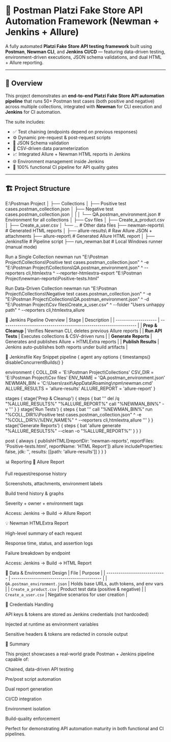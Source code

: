 # 🧪 Postman Platzi Fake Store  API Automation Framework (Newman + Jenkins + Allure)

A fully automated **Platzi Fake Store  API testing framework** built using **Postman**, **Newman CLI**, and **Jenkins CI/CD** — featuring data-driven testing, environment-driven executions, JSON schema validations, and dual HTML + Allure reporting.

---

## 📘 Overview

This project demonstrates an **end-to-end Platzi Fake Store API automation pipeline** that runs 50+ Postman test cases (both positive and negative) across multiple collections, integrated with **Newman** for CLI execution and **Jenkins** for CI automation.

The suite includes:
- ✅ Test chaining (endpoints depend on previous responses)
- ⚙️ Dynamic pre-request & post-request scripts
- 🧩 JSON Schema validation
- 📂 CSV-driven data parameterization
- 📈 Integrated Allure + Newman HTML reports in Jenkins
- 🌐 Environment management inside Jenkins
- 🧾 100% functional CI pipeline for API quality gates

---

## 🏗️ Project Structure
E:\Postman Project
│
├── Collections
│ ├── Positive test cases.postman_collection.json
│ ├── Negative test cases.postman_collection.json
│ |
│ └── QA.postman_environment.json # Environment for all collections
│
├── Csv files
│ ├── Create_a_product.csv
│ ├── Create_a_user.csv
│ └── ... # Other data files
├── newman-reports\ # Generated HTML reports
│
├── allure-results\ # Raw Allure JSON + attachments
├── allure-report\ # Generated Allure HTML report
│
├── Jenkinsfile # Pipeline script
├── run_newman.bat # Local Windows runner (manual mode)

Run a Single Collection
newman run "E:\Postman Project\Collections\Positive test cases.postman_collection.json" ^
  -e "E:\Postman Project\Collections\QA.postman_environment.json" ^
  --reporters cli,htmlextra ^
  --reporter-htmlextra-export "E:\Postman Project\newman-reports\Positive-tests.html"
  
Run Data-Driven Collection
newman run "E:\Postman Project\Collections\Negative test cases.postman_collection.json" ^
  -e "E:\Postman Project\Collections\QA.postman_environment.json" ^
  -d "E:\Postman Project\Csv files\Create_a_user.csv" ^
  --folder "Users unhappy path" ^
  --reporters cli,htmlextra,allure

🧩 Jenkins Pipeline Overview
| Stage                | Description                                                        |
| -------------------- | ------------------------------------------------------------------ |
| **Prep & Cleanup**   | Verifies Newman CLI, deletes previous Allure reports               |
| **Run API Tests**    | Executes collections & CSV-driven runs |
| **Generate Reports** | Generates and publishes Allure + HTMLExtra reports                 |
| **Publish Results**  | Jenkins auto-publishes both reports under build artifacts          |

📄 Jenkinsfile Key Snippet
pipeline {
  agent any
  options { timestamps() disableConcurrentBuilds() }

  environment {
    COLL_DIR = 'E:\\Postman Project\\Collections'
    CSV_DIR  = 'E:\\Postman Project\\Csv files'
    ENV_NAME = 'QA.postman_environment.json'
    NEWMAN_BIN = 'C:\\Users\\raxit\\AppData\\Roaming\\npm\\newman.cmd'
    ALLURE_RESULTS = 'allure-results'
    ALLURE_REPORT  = 'allure-report'
  }

  stages {
    stage('Prep & Cleanup') {
      steps {
        bat '''
          del /q "%ALLURE_RESULTS%" "%ALLURE_REPORT%"
          call "%NEWMAN_BIN%" -v
        '''
      }
    }
    stage('Run Tests') {
      steps {
        bat '''
          call "%NEWMAN_BIN%" run "%COLL_DIR%\\Positive test cases.postman_collection.json" ^
          -e "%COLL_DIR%\\%ENV_NAME%" ^
          --reporters cli,htmlextra,allure
        '''
      }
    }
    stage('Generate Reports') {
      steps {
        bat 'allure generate "%ALLURE_RESULTS%" --clean -o "%ALLURE_REPORT%"'
      }
    }
  }

  post {
    always {
      publishHTML([reportDir: 'newman-reports', reportFiles: 'Positive-tests.html', reportName: 'HTML Report'])
      allure includeProperties: false, jdk: '', results: [[path: 'allure-results']]
    }
  }
}

📊 Reporting
🧭 Allure Report

Full request/response history

Screenshots, attachments, environment labels

Build trend history & graphs

Severity + owner + environment tags

Access:
Jenkins → Build → Allure Report

💡 Newman HTMLExtra Report

High-level summary of each request

Response time, status, and assertion logs

Failure breakdown by endpoint

Access:
Jenkins → Build → HTML Report

🧠 Data & Environment Design
| File                          | Purpose                                      |
| ----------------------------- | -------------------------------------------- |
| `QA.postman_environment.json` | Holds base URLs, auth tokens, and env vars   |
| `Create_a_product.csv`        | Product test data (positive & negative)      |
| `Create_a_user.csv`           | Negative scenarios for user creation         |

🔐 Credentials Handling

API keys & tokens are stored as Jenkins credentials (not hardcoded)

Injected at runtime as environment variables

Sensitive headers & tokens are redacted in console output


🏁 Summary

This project showcases a real-world grade Postman + Jenkins pipeline capable of:

Chained, data-driven API testing

Pre/post script automation

Dual report generation

CI/CD integration

Environment isolation

Build-quality enforcement

Perfect for demonstrating API automation maturity in both functional and CI pipelines.

